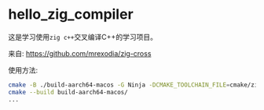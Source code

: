 # hello_zig_compiler

这是学习使用`zig c++`交叉编译C++的学习项目。

来自: https://github.com/mrexodia/zig-cross

使用方法:
```bash
cmake -B ./build-aarch64-macos -G Ninja -DCMAKE_TOOLCHAIN_FILE=cmake/zig-toolchain-aarch64-macos.cmake
cmake --build build-aarch64-macos/
...
```
